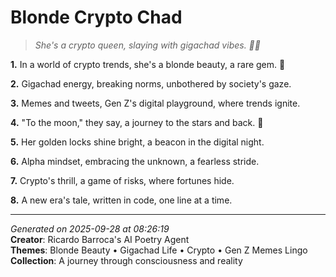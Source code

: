 # Blonde Crypto Chad

> *She's a crypto queen, slaying with gigachad vibes. 💅🚀*

**1.** In a world of crypto trends, she's a blonde beauty, a rare gem. 💎


**2.** Gigachad energy, breaking norms, unbothered by society's gaze.


**3.** Memes and tweets, Gen Z's digital playground, where trends ignite.


**4.** "To the moon," they say, a journey to the stars and back. 🚀


**5.** Her golden locks shine bright, a beacon in the digital night.


**6.** Alpha mindset, embracing the unknown, a fearless stride.


**7.** Crypto's thrill, a game of risks, where fortunes hide.


**8.** A new era's tale, written in code, one line at a time.



---

*Generated on 2025-09-28 at 08:26:19*  
**Creator**: Ricardo Barroca's AI Poetry Agent  
**Themes**: Blonde Beauty • Gigachad Life • Crypto • Gen Z Memes Lingo  
**Collection**: A journey through consciousness and reality